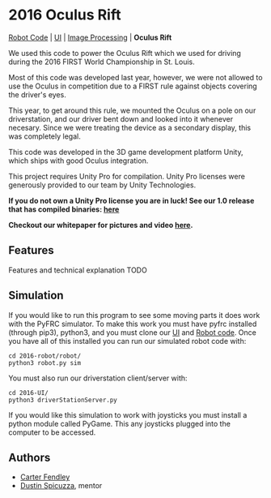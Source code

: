 # 2016 Oculus Rift
[Robot Code](https://github.com/frc1418/2016-robot) | [UI](https://github.com/frc1418/2016-UI) | [Image Processing](https://github.com/frc1418/2016-vision) | **Oculus Rift**

We used this code to power the Oculus Rift which we used for driving during the 2016 FIRST World Championship in St. Louis.

Most of this code was developed last year, however, we were not allowed to use the Oculus in competition due to a FIRST rule against objects covering the driver's eyes.

This year, to get around this rule, we mounted the Oculus on a pole on our driverstation, and our driver bent down and looked into it whenever necesary. Since we were treating the device as a secondary display, this was completely legal.

This code  was developed in the 3D game development platform Unity, which ships with good Oculus integration.

This project requires Unity Pro for compilation. Unity Pro licenses were generously provided to our team by Unity Technologies.

**If you do not own a Unity Pro license you are in luck! See our 1.0 release that has compiled binaries: [here](https://github.com/frc1418/2015-oculus/releases/tag/1.0)**

**Checkout our whitepaper for pictures and video [here](https://docs.google.com/document/d/1-8BB0rzydTxpMA9buoe7J2LLSpy6g8wTbeJXNPeNb_0/).**

## Features
Features and technical explanation TODO

## Simulation

If you would like to run this program to see some moving parts it does work with
the PyFRC simulator. To make this work you must have pyfrc installed (through pip3),
python3, and you must clone our [UI](https://github.com/frc1418/2016-UI) and [Robot code](https://github.com/frc1418/2016-robot). Once you have all of this installed
you can run our simulated robot code with:

	cd 2016-robot/robot/
	python3 robot.py sim

You must also run our driverstation client/server with:

	cd 2016-UI/
	python3 driverStationServer.py

If you would like this simulation to work with joysticks you must install a python
module called PyGame. This any joysticks plugged into the computer to be accessed.


## Authors
* [Carter Fendley](https://github.com/CarterFendley)
* [Dustin Spicuzza](https://github.com/virtuald), mentor

